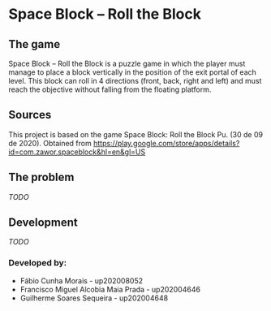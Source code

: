 # Space Block – Roll the Block

## The game
Space Block – Roll the Block is a puzzle game in which the player must manage to place a block vertically in the position of the exit portal of each level. This block can roll in 4 directions (front, back, right and left) and must reach the objective without falling from the floating platform.

## Sources
 This project is based on the game Space Block: Roll the Block Pu. (30 de 09 de 2020). Obtained from https://play.google.com/store/apps/details?id=com.zawor.spaceblock&hl=en&gl=US


## The problem
_TODO_

## Development
_TODO_

### Developed by:
- Fábio Cunha Morais - up202008052
- Francisco Miguel Alcobia Maia Prada - up202004646
- Guilherme Soares Sequeira - up202004648